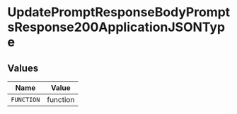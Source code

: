 # UpdatePromptResponseBodyPromptsResponse200ApplicationJSONType


## Values

| Name       | Value      |
| ---------- | ---------- |
| `FUNCTION` | function   |